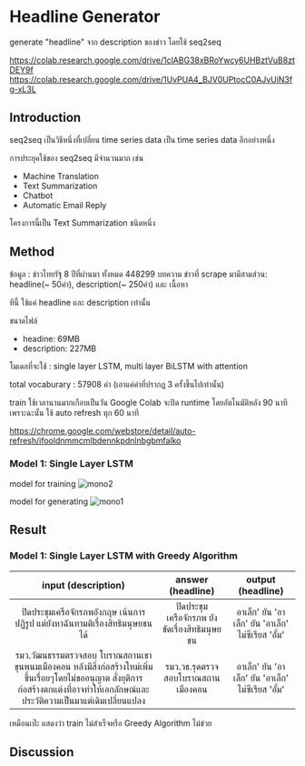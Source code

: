 # Headline Generator

generate "headline" จาก description ของข่าว โดยใช้ seq2seq

https://colab.research.google.com/drive/1clABG38xBRoYwcy6UHBztVuB8ztDEY9f
https://colab.research.google.com/drive/1UvPUA4_BJV0UPtocC0AJvUiN3fg-xL3L

## Introduction
seq2seq เป็นวิธีหนึ่งที่เปลี่ยน time series data เป็น time series data อีกอย่างหนึ่ง

การประยุคใช้ของ seq2seq มีจำนวนมาก เช่น
- Machine Translation
- Text Summarization
- Chatbot
- Automatic Email Reply

โครงการนี้เป็น Text Summarization ชนิดหนึ่ง

## Method
ข้อมูล : ข่าวไทยรัฐ 8 ปีที่ผ่านมา ทั้งหมด 448299 บทความ ข่าวที่ scrape มามีสามส่วน: headline(~ 50คำ), description(~ 250คำ) และ เนื้อหา

ทีนี้ ใช้แค่ headline และ description เท่านั้น

ขนาดไฟล์
- headine: 69MB
- description: 227MB

โมเดลที่จะใช้ : single layer LSTM, multi layer BiLSTM with attention

total vocaburary : 57908 คำ (เอาแค่คำที่ปรากฏ 3 ครั้งขึ้นไปเท่านั้น)

train ใช้เวลานานมากเกือบเป็นวัน Google Colab จะปิด runtime โดยอัตโนมัติหลัง 90 นาที เพราะฉะนั้น ใช้ auto refresh ทุก 60 นาที

https://chrome.google.com/webstore/detail/auto-refresh/ifooldnmmcmlbdennkpdnlnbgbmfalko

### Model 1: Single Layer LSTM
model for training
![mono2](https://user-images.githubusercontent.com/44984892/57869145-9aa76080-782e-11e9-8a93-39922bd04d26.png)

model for generating
![mono1](https://user-images.githubusercontent.com/44984892/57869139-9713d980-782e-11e9-91e7-1e8b4ca6fc8b.png)

## Result
### Model 1: Single Layer LSTM with Greedy Algorithm

| input (description) | answer (headline) | output (headline) |
|:-:|:-:|:-:|
| ปิดประชุมเครือจักรภพอังกฤษ เน้นการปฏิรูป แต่ยังหาฉันทามติเรื่องสิทธิมนุษยชนได้ | ปิดประชุมเครือจักรภพ ยังขัดเรื่องสิทธิมนุษยชน |อาเล็ก' ยัน 'อาเล็ก' ยัน 'อาเล็ก' ไม่ซีเรียส 'อั้ม'|
|รมว.วัฒนธรรมตรวจสอบ โบราณสถานเขาขุนพนมเมืองคอน หลังมีสิ่งก่อสร้างใหม่เพิ่มขึ้นเรื่อยๆโดยไม่ขออนุญาต สั่งยุติการก่อสร้างตกแต่งที่อาจทำให้เอกลักษณ์และประวัติความเป็นมาแต่เดิมเปลี่ยนแปลง | รมว.วธ.รุดตรวจสอบโบราณสถานเมืองคอน |อาเล็ก' ยัน 'อาเล็ก' ยัน 'อาเล็ก' ไม่ซีเรียส 'อั้ม'|

เหมือนเป๊ะ แสดงว่า train ไม่สำเร็จหรือ Greedy Algorithm ไม่ข่วย


## Discussion
